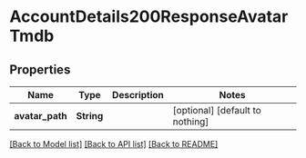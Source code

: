 # AccountDetails200ResponseAvatarTmdb


## Properties
Name | Type | Description | Notes
------------ | ------------- | ------------- | -------------
**avatar_path** | **String** |  | [optional] [default to nothing]


[[Back to Model list]](../README.md#models) [[Back to API list]](../README.md#api-endpoints) [[Back to README]](../README.md)


